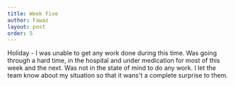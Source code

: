 ```yaml
---
title: Week Five
author: Fawaz
layout: post
order: 5
---
```

Holiday - I was unable to get any work done during this time. Was going through a hard time, in the hospital and under medication for most of this week and the next. Was not in the state of mind to do any work. I let the team know about my situation so that it wans't a complete surprise to them.